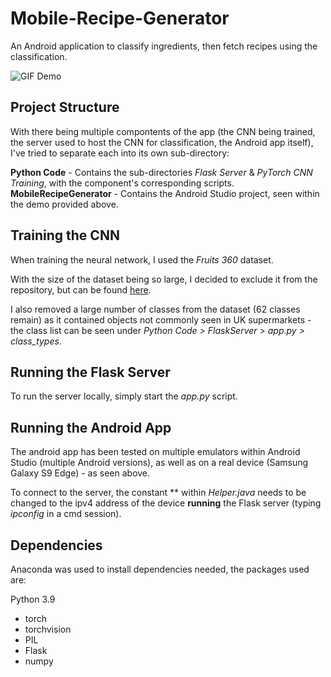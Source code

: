 # Mobile-Recipe-Generator
An Android application to classify ingredients, then fetch recipes using the classification.

![GIF Demo](Demo.gif)

## Project Structure
With there being multiple compontents of the app (the CNN being trained, the server used to host the CNN for classification, the Android app itself), I've tried to separate each into its own sub-directory:

**Python Code** - Contains the sub-directories *Flask Server* & *PyTorch CNN Training*, with the component's corresponding scripts.
**MobileRecipeGenerator** - Contains the Android Studio project, seen within the demo provided above.

## Training the CNN
When training the neural network, I used the *Fruits 360* dataset. 

With the size of the dataset being so large, I decided to exclude it from the repository, but can be found [here](https://www.kaggle.com/moltean/fruits).

I also removed a large number of classes from the dataset (62 classes remain) as it contained objects not commonly seen in UK supermarkets - the class list can be seen under *Python Code > FlaskServer > app.py > class_types*.

## Running the Flask Server
To run the server locally, simply start the *app.py* script.

## Running the Android App
The android app has been tested on multiple emulators within Android Studio (multiple Android versions), as well as on a real device (Samsung Galaxy S9 Edge) - as seen above.

To connect to the server, the constant ** within *Helper.java* needs to be changed to the ipv4 address of the device **running** the Flask server (typing *ipconfig* in a cmd session).

## Dependencies
Anaconda was used to install dependencies needed, the packages used are:

Python 3.9

- torch
- torchvision
- PIL
- Flask
- numpy
